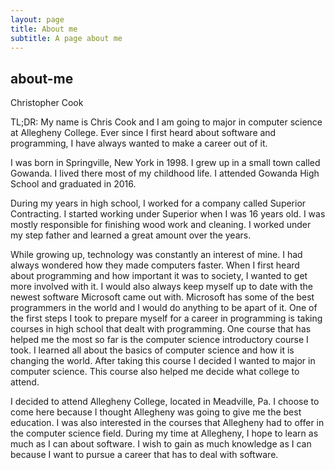 ```yaml
---
layout: page
title: About me
subtitle: A page about me
---
```


## about-me

Christopher Cook

TL;DR: My name is Chris Cook and I am going to major in computer science at Allegheny College. Ever since I first heard about software and programming, I have always wanted to make a career out of it.

I was born in Springville, New York in 1998. I grew up in a small town called Gowanda. I lived there most of my childhood life. I attended Gowanda High School and graduated in 2016.

During my years in high school, I worked for a company called Superior Contracting. I started working under Superior when I was 16 years old. I was mostly responsible for finishing wood work and cleaning. I worked under my step father and learned a great amount over the years.

While growing up, technology was constantly an interest of mine. I had always wondered how they made computers faster. When I first heard about programming and how important it was to society, I wanted to get more involved with it. I would also always keep myself up to date with the newest software Microsoft came out with. Microsoft has some of the best programmers in the world and I would do anything to be apart of it. One of the first steps I took to prepare myself for a career in programming is taking courses in high school that dealt with programming. One course that has helped me the most so far is the computer science introductory course I took. I learned all about the basics of computer science and how it is changing the world. After taking this course I decided I wanted to major in computer science. This course also helped me decide what college to attend.

I decided to attend Allegheny College, located in Meadville, Pa. I choose to come here because I thought Allegheny was going to give me the best education. I was also interested in the courses that Allegheny had to offer in the computer science field. During my time at Allegheny, I hope to learn as much as I can about software. I wish to gain as much knowledge as I can because I want to pursue a career that has to deal with software.
